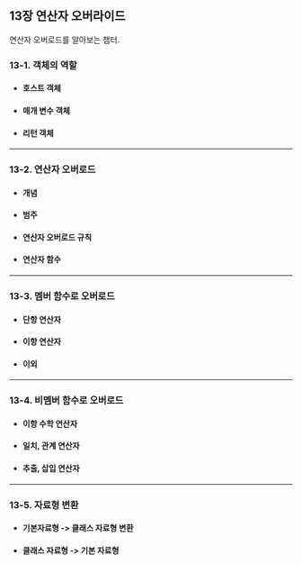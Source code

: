 ## 13장 연산자 오버라이드

 연산자 오버로드를 알아보는 챕터.
 
### 13-1. 객체의 역할

 * #### 호스트 객체
 * #### 매개 변수 객체
 * #### 리턴 객체


----------------------------------------------
### 13-2. 연산자 오버로드

 * #### 개념
 * #### 범주
 * #### 연산자 오버로드 규칙
 * #### 연산자 함수


------------------------------------------------

### 13-3. 멤버 함수로 오버로드 

 * #### 단항 연산자
 * #### 이항 연산자
 * #### 이외

-----------------------------------------------

### 13-4. 비멤버 함수로 오버로드
 
 * #### 이항 수학 연산자
 * #### 일치, 관계 연산자
 * #### 추출, 삽입 연산자

 -------------------------------------------------
### 13-5. 자료형 변환 

* #### 기본자료형 -> 클래스 자료형 변환
* #### 클래스 자료형 -> 기본 자료형


